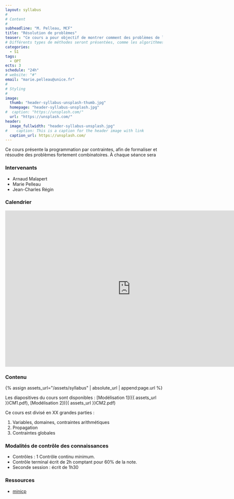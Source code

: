 ```yaml
---
layout: syllabus
#
# Content
#
subheadline: "M. Pelleau, MCF"
title: "Résolution de problèmes"
teaser: "Ce cours a pour objectif de montrer comment des problèmes de la vie réelle peuvent être résolus, tels que l’allocation de portes d’embarquement aux avions, la recherche de chemins sous contraintes, etc. On utilisera la programmation par contraintes afin de résoudre ces problèmes."
# Différents types de méthodes seront présentées, comme les algorithmes gloutons, la programmation par contraintes et la programmation linéaire"
categories:
  - S1
tags:
  - OPT
ects: 3
schedule: "24h"
# website: "#"
email: "marie.pelleau@unice.fr"
#
# Styling
#
image:
  thumb: "header-syllabus-unsplash-thumb.jpg"
  homepage: "header-syllabus-unsplash.jpg"
#  caption: "https://unsplash.com/"
  url: "https://unsplash.com/"
header:
  image_fullwidth: "header-syllabus-unsplash.jpg"
#    caption: This is a caption for the header image with link
  caption_url: https://unsplash.com/  
---
```


Ce cours présente la programmation par contraintes, afin de formaliser et résoudre des problèmes fortement combinatoires. À chaque séance sera

### Intervenants ###
  - Arnaud Malapert
  - Marie Pelleau
  - Jean-Charles Régin

### Calendrier ###

<iframe src="https://calendar.google.com/calendar/embed?mode=AGENDA&amp;height=500&amp;wkst=2&amp;bgcolor=%23ffffff&amp;src=v9jpv3uf5ncvm951f7ocq6nnak%40group.calendar.google.com&amp;color=%230F4B38&amp;ctz=Europe%2FParis" style="border-width:0" width="800" height="500" frameborder="0" scrolling="no"></iframe>

### Contenu ###
{% assign assets_url="/assets/syllabus" | absolute_url | append:page.url %}

Les diapositives du cours sont disponibles : [Modélisation 1]({{ assets_url }}CM1.pdf), [Modélisation 2]({{ assets_url }}CM2.pdf)

Ce cours est divisé en XX grandes parties :
  1. Variables, domaines, contraintes arithmétiques
  2. Propagation
  3. Contraintes globales

### Modalités de contrôle des connaissances ###

  - Contrôles : 1 Contrôle continu minimum.
  - Contrôle terminal écrit de 2h comptant pour 60% de la note.
  - Seconde session : écrit de 1h30

### Ressources ###

  - [minicp](https://minicp.bitbucket.io/)

